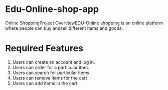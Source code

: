 # Edu-Online-shop-app
Online ShoppingProject OverviewEDU-Online shopping is an online platform where people can buy andsell different items and goods.
# Required Features
1. Users can create an account and log in.
2. Users can order for a particular item.
3. Users can search for particular items.
4. Users can remove items for the cart
5. Users can add items in the cart.
